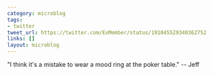 ```yaml
---
category: microblog
tags:
- twitter
tweet_url: https://twitter.com/ExMember/status/191045529340362752
links: []
layout: microblog
---
```

"I think it's a mistake to wear a mood ring at the poker table." -- Jeff
